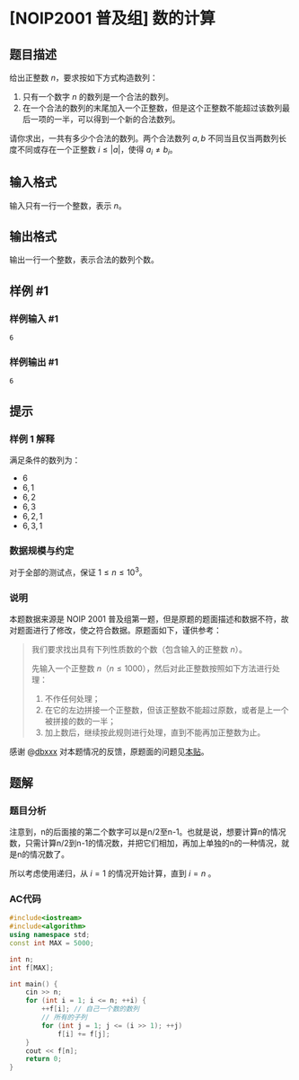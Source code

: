 # [NOIP2001 普及组] 数的计算

## 题目描述

给出正整数 $n$，要求按如下方式构造数列：

1. 只有一个数字 $n$ 的数列是一个合法的数列。
2. 在一个合法的数列的末尾加入一个正整数，但是这个正整数不能超过该数列最后一项的一半，可以得到一个新的合法数列。

请你求出，一共有多少个合法的数列。两个合法数列 $a, b$ 不同当且仅当两数列长度不同或存在一个正整数 $i \leq |a|$，使得 $a_i \neq b_i$。

## 输入格式

输入只有一行一个整数，表示 $n$。

## 输出格式

输出一行一个整数，表示合法的数列个数。

## 样例 #1

### 样例输入 #1

```
6
```

### 样例输出 #1

```
6
```

## 提示

### 样例 1 解释

满足条件的数列为：
- $6$
- $6, 1$
- $6, 2$
- $6, 3$
- $6, 2, 1$
- $6, 3, 1$

### 数据规模与约定

对于全部的测试点，保证 $1 \leq n \leq 10^3$。

### 说明

本题数据来源是 NOIP 2001 普及组第一题，但是原题的题面描述和数据不符，故对题面进行了修改，使之符合数据。原题面如下，谨供参考：

> 我们要求找出具有下列性质数的个数（包含输入的正整数 $n$）。
>
> 先输入一个正整数 $n$（$n \le 1000$），然后对此正整数按照如下方法进行处理：
>
> 1. 不作任何处理；
> 2. 在它的左边拼接一个正整数，但该正整数不能超过原数，或者是上一个被拼接的数的一半；
> 3. 加上数后，继续按此规则进行处理，直到不能再加正整数为止。

感谢 @[dbxxx](/user/120868) 对本题情况的反馈，原题面的问题见[本贴](https://www.luogu.com.cn/discuss/526184)。

## 题解

### 题目分析

注意到，n的后面接的第二个数字可以是n/2至n-1。也就是说，想要计算n的情况数，只需计算n/2到n-1的情况数，并把它们相加，再加上单独的n的一种情况，就是n的情况数了。

所以考虑使用递归，从 $i=1$ 的情况开始计算，直到 $i=n$ 。

### AC代码

```c++
#include<iostream>
#include<algorithm>
using namespace std;
const int MAX = 5000;

int n;
int f[MAX];

int main() {
    cin >> n;
    for (int i = 1; i <= n; ++i) {
        ++f[i]; // 自己一个数的数列
        // 所有的子列
        for (int j = 1; j <= (i >> 1); ++j)
            f[i] += f[j];
    }
    cout << f[n];
    return 0;
}
```
